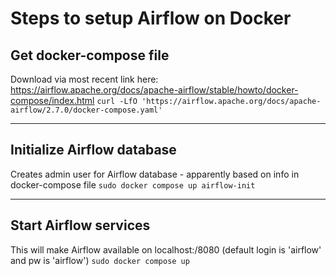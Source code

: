 # Steps to setup Airflow on Docker

## Get docker-compose file
Download via most recent link here: https://airflow.apache.org/docs/apache-airflow/stable/howto/docker-compose/index.html
`curl -LfO 'https://airflow.apache.org/docs/apache-airflow/2.7.0/docker-compose.yaml'`

---

## Initialize Airflow database
Creates admin user for Airflow database - apparently based on info in docker-compose file
`sudo docker compose up airflow-init`

---

## Start Airflow services
This will make Airflow available on localhost:/8080 (default login is 'airflow' and pw is 'airflow')
`sudo docker compose up`